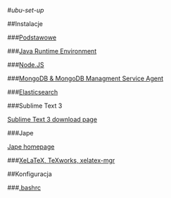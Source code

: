 #*ubu-set-up*

##Instalacje

###[Podstawowe](./Basics.md)

###[Java Runtime Environment](./Java.md)

###[Node.JS](./Node.md)

###[MongoDB & MongoDB Managment Service Agent](./Mongo.md)

###[Elasticsearch](./Elasticsearch.md)

###Sublime Text 3

[Sublime Text 3 download page](http://www.sublimetext.com/3)

###Jape

[Jape homepage](http://www.cs.ox.ac.uk/people/bernard.sufrin/jape.html)

###[XeLaTeX, TeXworks, xelatex-mgr](./Xelatex.sh)

##Konfiguracja

###[.bashrc](./Bashrc.md)